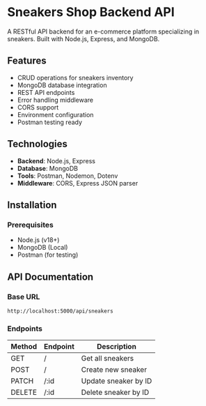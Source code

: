 # Sneakers Shop Backend API

A RESTful API backend for an e-commerce platform specializing in sneakers. Built with Node.js, Express, and MongoDB.


## Features

- CRUD operations for sneakers inventory
- MongoDB database integration
- REST API endpoints
- Error handling middleware
- CORS support
- Environment configuration
- Postman testing ready

## Technologies

- **Backend**: Node.js, Express
- **Database**: MongoDB
- **Tools**: Postman, Nodemon, Dotenv
- **Middleware**: CORS, Express JSON parser

## Installation

### Prerequisites
- Node.js (v18+)
- MongoDB (Local)
- Postman (for testing)



## API Documentation

### Base URL
`http://localhost:5000/api/sneakers`

### Endpoints

| Method | Endpoint       | Description                  |
|--------|----------------|------------------------------|
| GET    | /              | Get all sneakers             |
| POST   | /              | Create new sneaker           |
| PATCH  | /:id           | Update sneaker by ID         |
| DELETE | /:id           | Delete sneaker by ID         |


